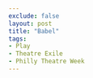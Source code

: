 ```yaml
---
exclude: false
layout: post
title: "Babel"
tags:
- Play
- Theatre Exile
- Philly Theatre Week
---
```

